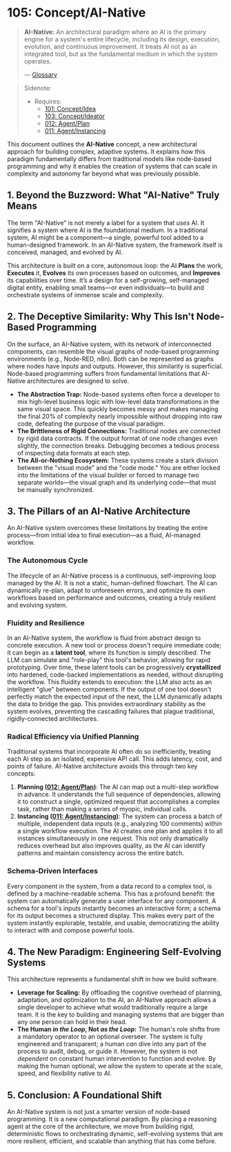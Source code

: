 # 105: Concept/AI-Native

> **AI-Native:** An architectural paradigm where an AI is the primary engine for a system's entire lifecycle, including its design, execution, evolution, and continuous improvement. It treats AI not as an integrated tool, but as the fundamental medium in which the system operates.
>
> — [Glossary](./000_glossary.md)

> Sidenote:
>
> - Requires:
>   - [101: Concept/Idea](./101_concept_idea.md)
>   - [103: Concept/Ideator](./103_concept_ideator.md)
>   - [012: Agent/Plan](./012_agent_plan.md)
>   - [011: Agent/Instancing](./011_agent_instancing.md)

This document outlines the **AI-Native** concept, a new architectural approach for building complex, adaptive systems. It explains how this paradigm fundamentally differs from traditional models like node-based programming and why it enables the creation of systems that can scale in complexity and autonomy far beyond what was previously possible.

## 1. Beyond the Buzzword: What "AI-Native" Truly Means

The term "AI-Native" is not merely a label for a system that _uses_ AI. It signifies a system where AI is the foundational medium. In a traditional system, AI might be a component—a single, powerful tool added to a human-designed framework. In an AI-Native system, the framework itself is conceived, managed, and evolved by AI.

This architecture is built on a core, autonomous loop: the AI **Plans** the work, **Executes** it, **Evolves** its own processes based on outcomes, and **Improves** its capabilities over time. It’s a design for a self-growing, self-managed digital entity, enabling small teams—or even individuals—to build and orchestrate systems of immense scale and complexity.

## 2. The Deceptive Similarity: Why This Isn't Node-Based Programming

On the surface, an AI-Native system, with its network of interconnected components, can resemble the visual graphs of node-based programming environments (e.g., Node-RED, n8n). Both can be represented as graphs where nodes have inputs and outputs. However, this similarity is superficial. Node-based programming suffers from fundamental limitations that AI-Native architectures are designed to solve.

- **The Abstraction Trap:** Node-based systems often force a developer to mix high-level business logic with low-level data transformations in the same visual space. This quickly becomes messy and makes managing the final 20% of complexity nearly impossible without dropping into raw code, defeating the purpose of the visual paradigm.
- **The Brittleness of Rigid Connections:** Traditional nodes are connected by rigid data contracts. If the output format of one node changes even slightly, the connection breaks. Debugging becomes a tedious process of inspecting data formats at each step.
- **The All-or-Nothing Ecosystem:** These systems create a stark division between the "visual mode" and the "code mode." You are either locked into the limitations of the visual builder or forced to manage two separate worlds—the visual graph and its underlying code—that must be manually synchronized.

## 3. The Pillars of an AI-Native Architecture

An AI-Native system overcomes these limitations by treating the entire process—from initial idea to final execution—as a fluid, AI-managed workflow.

### The Autonomous Cycle

The lifecycle of an AI-Native process is a continuous, self-improving loop managed by the AI. It is not a static, human-defined flowchart. The AI can dynamically re-plan, adapt to unforeseen errors, and optimize its own workflows based on performance and outcomes, creating a truly resilient and evolving system.

### Fluidity and Resilience

In an AI-Native system, the workflow is fluid from abstract design to concrete execution. A new tool or process doesn't require immediate code; it can begin as a **latent tool**, where its function is simply described. The LLM can simulate and "role-play" this tool's behavior, allowing for rapid prototyping. Over time, these latent tools can be progressively **crystallized** into hardened, code-backed implementations as needed, without disrupting the workflow. This fluidity extends to execution: the LLM also acts as an intelligent "glue" between components. If the output of one tool doesn't perfectly match the expected input of the next, the LLM dynamically adapts the data to bridge the gap. This provides extraordinary stability as the system evolves, preventing the cascading failures that plague traditional, rigidly-connected architectures.

### Radical Efficiency via Unified Planning

Traditional systems that incorporate AI often do so inefficiently, treating each AI step as an isolated, expensive API call. This adds latency, cost, and points of failure. AI-Native architecture avoids this through two key concepts:

1.  **Planning ([012: Agent/Plan](./012_agent_plan.md))**: The AI can map out a multi-step workflow in advance. It understands the full sequence of dependencies, allowing it to construct a single, optimized request that accomplishes a complex task, rather than making a series of myopic, individual calls.
2.  **Instancing ([011: Agent/Instancing](./011_agent_instancing.md))**: The system can process a batch of multiple, independent data inputs (e.g., analyzing 100 comments) within a single workflow execution. The AI creates one plan and applies it to all instances simultaneously in one request. This not only dramatically reduces overhead but also improves quality, as the AI can identify patterns and maintain consistency across the entire batch.

### Schema-Driven Interfaces

Every component in the system, from a data record to a complex tool, is defined by a machine-readable schema. This has a profound benefit: the system can automatically generate a user interface for any component. A schema for a tool's inputs instantly becomes an interactive form; a schema for its output becomes a structured display. This makes every part of the system instantly explorable, testable, and usable, democratizing the ability to interact with and compose powerful tools.

## 4. The New Paradigm: Engineering Self-Evolving Systems

This architecture represents a fundamental shift in how we build software.

- **Leverage for Scaling:** By offloading the cognitive overhead of planning, adaptation, and optimization to the AI, an AI-Native approach allows a single developer to achieve what would traditionally require a large team. It is the key to building and managing systems that are bigger than any one person can hold in their head.
- **The Human _in the Loop_, Not _as the Loop_:** The human's role shifts from a mandatory operator to an optional overseer. The system is fully engineered and transparent; a human _can_ dive into any part of the process to audit, debug, or guide it. However, the system is not _dependent_ on constant human intervention to function and evolve. By making the human optional, we allow the system to operate at the scale, speed, and flexibility native to AI.

## 5. Conclusion: A Foundational Shift

An AI-Native system is not just a smarter version of node-based programming. It is a new computational paradigm. By placing a reasoning agent at the core of the architecture, we move from building rigid, deterministic flows to orchestrating dynamic, self-evolving systems that are more resilient, efficient, and scalable than anything that has come before.
